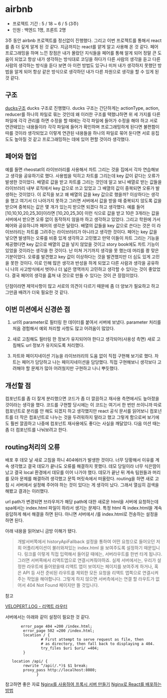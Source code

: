# airbnb

- 프로젝트 기간 : 5 / 18 ~ 6 / 5 (3주)
- 인원 : 백엔드 1명, 프론트 2명

3주 동안 airbnb 프로젝트를 정신없이 진행했다. 그리고 이번 프로젝트를 통해서 react를 좀 더 깊게 알게 된 것 같다. 지금까지는 react를 얕게 알고 사용해 온 것 같다. 페어 프로그래밍을 하며 느낀 장점은 내가 몰랐던 지식들을 페어를 통해 알게 되어 정말 큰 도움이 되었고 항상 내가 생각하는 방식대로 코딩을 하다가 다른 사람의 생각을 듣고 다른 사람의 생각하는 방식을 듣다 보면 아 이런 방법도 있구나 미처 내가 생각하지 못했던 방법을 알게 되어 항상 같은 방식으로 생각하던 내가 다른 차원으로 생각을 할 수 있게 된 것 같다.

## 구조

[ducks구조](https://github.com/JisuPark/ducks-modular-redux)
ducks 구조로 진행했다. ducks 구조는 간단하게는 actionType, action, reducer를 하나의 파일로 묶는 것인데 왜 이러한 구조를 택했냐하면 위 세 가지를 다른 파일에 각각 관리를 하면 수정을 할 때에는 각각 파일에 들어가 수정을 해야 하고 서로 연관돼있는 내용들이라 각각 파일에 들어가 확인하며 프로그래밍하게 된다면 불편함이 따를 것이라 생각되었고 이렇게 연관된 내용들을 하나의 파일로 묶어 둔다면 서로 응집 도도 높아질 것 같고 프로그래밍하는 데에 있어 편할 것이라 생각했다.

## 페어와 협업

예를 들면 rheostat의 라이브러리를 사용해서 차트 그리는 것을 집에서 각자 연습해보고 생각을 공유하기로 했다. 사용법을 익히고 차트를 그리는데 key 값이 같다는 오류가 발생한 것이었다. 배열로 값을 받고 차트를 그리는 것인데 알고 보니 배열로 받는 값들을 라이브러리 내부 로직에서 key 값으로 쓰고 있었고 그 배열의 값이 중복되면 오류가 발생하는 것이었다. 이 로직을 보고 왜 배열의 값을 key 값으로 했을까? 이상하다는 생각을 했고 여기서 더 나아가지 못하고 그러면 서버에서 값을 받을 때 중복되지 않도록 값을 받으며 중복되는 값은 몇 개가 있는지 받으면 되겠다 하고 생각했다. 예를 들어 [10,10,10,20,25,30]이라면 [10,20,25,30] 이런 식으로 값을 받고 10은 3개라는 값을 서버에서 받으면 오류 없이 동작하지 않을까 하고 생각하고 있었다. 그리고 학원에 가서 페어와 공유하니까 페어의 생각은 달랐다. 배열의 값들을 key 값으로 쓴다는 것은 이 라이브러리는 차트를 그려주는 라이브러리가 아니라고 생각한 것이다. 페어는 key 값을 넣으면 발생하는 오류를 비중 있게 생각하고 고민했고 만약 이들이 차트 그리는 기능을 제공했다면 key 값으로 배열의 값을 넣지 않았을 것이고 story book에도 차트 기능이 있었을 것이라는 생각을 한 것이다. 난 미쳐 거기까지 생각을 못 했는데 머리를 쾅 맞은 기분이었다. 오류를 발견했고 key 값이 이상하다는 것을 발견했지만 더 심도 있게 고민을 못한 것이다. 이로 인해 많은 생각과 반성을 하게 되었고 다른 사람과 생각을 공유하니 나의 사고방식에서 벗어나 더 넓은 영역까지 고민하고 생각할 수 있다는 것이 좋았었다. 결국 페어의 생각을 훔쳐 내 것으로 만들 수 있다는 것이 큰 장점이었다.

단점이라면 제약사항이 많고 서로의 의견이 다르기 때문에 좀 더 양보가 필요하고 하고 그만큼 배려가 더욱 필요한 것 같다. 

## 이번 미션에서 신경쓴 점

1. url의 parameter로 필터링 한 데이터를 붙여서 서버에 보냈다. parameter 처리를 처음 경험해서 예외 처리할 사항도 많고 어려움이 많았다.

2. 새로 고침해도 필터링 한 정보가 유지되어야 한다고 생각되어(사용성 측면) 새로 고침해도 url 정보가 유지되도록 처리했다.

3. 차트와 페이지네이션 기능을 라이브러리의 도움 없이 직접 구현해 보기로 했다. 차트는 페어가 담당하고 나는 페이지네이션을 담당했다.
직접 구현해보니 생각보다 고려해야 할 문제가 많아 어려웠지만 구현하고 나니 뿌듯했다.

## 개선할 점

컴포넌트를 좀 더 잘게 분리했으면 코드가 좀 더 깔끔하고 재사용 측면에서도 높아졌을 것이라는 생각을 했다. 코드를 구현할 당시에는 이 코드는 여기서 한 번만 쓰이니까 따로 컴포넌트로 분리를 안 해도 되겠지 하고 생각했지만 react 공식 문서를 읽어보니 컴포넌트를 더 작은 컴포넌트로 나누는 것을 두려워하지 말라고 했고 그렇게 함으로써 보기에도 훨씬 깔끔하고 나중에 컴포넌트 재사용에도 좋다는 사실을 깨달았다. 다음 미션 때는 좀 더 컴포넌트를 나눠보려고 한다.

## routing처리의 오류

배포 후 데모 날 새로 고침을 하니 404에러가 발생한 것이다. 너무 당황해서 이유를 계속 생각했고 결국 데모가 끝나도 오류를 해결하지 못했다. 데모 당일이라 너무 식은땀이 났고 결국 local 환경에서 데모를 이어 나가야 했다. 데모가 끝난 뒤 계속 팀원들과 머리를 모아 문제를 해결하려 생각했고 문뜩 머릿속에서 떠올랐다. routing을 하면 새로 고침 시 서버에서 설정해 주어야 하는 것이 있다는 게 생각이 났다. 그래서 열심히 검색을 해봤고 결과는 이러했다.

url path가 변경되면 브라우저가 해당 path에 대한 새로운 html을 서버에 요청하는데 spa에서는 index.html 파일이 하라서 생기는 문제다.
특정 html 즉 index.html을 계속 응답하게 해서 해결을 하면 된다. 아니면 서버에서 /를 index.html로 전송하는 설정을 하면 된다.

아래 내용을 읽어보니 금방 이해가 됐다.

>개발서버쪽에서 historyApiFallback 설정을 통하여 어떤 요청으로 들어오던 저희 어플리케이션이 불러와져있는 index.html 을 보여주도록 설정하기 때문입니다.
링크를 이렇게 직접 입력해서 들어갈 때에는, 서버라우트를 한번 타게 됩니다. 그러면 서버쪽에서 리액트앱으로 연결시켜줘야하죠. 실제 서버에서는, 우리가 설정한 라우트에 들어왔을때 리액트 앱이 보여지는 페이지를 보여주게 하거나, 혹은 API 등 사전 준비된 라우트를 제외한 모든 요청을 리액트 앱쪽으로 연결시켜주는 작업을 해야합니다. 그렇게 하지 않으면 서버측에서는 연결 할 라우트가 없어서 404 Not Found 페이지만 뜰 것입니다.

참고 

[VELOPERT.LOG - 리액트 라우터](https://velopert.com/3417)

서버에서는 아래와 같이 설정이 필요한 것 같다.

```
       error_page 404 =200 /index.html;
        error_page 502 =200 /index.html;
        location / {
                # First attempt to serve request as file, then
                # as directory, then fall back to displaying a 404.
                try_files $uri $uri/ =404;
        }
        
   location /api/ {
        rewrite ^/api(/.*)$ $1 break;
        proxy_pass http://localhost:8080;
              }
  ```

참고하면 좋은 자료
[Nginx를 사용하여 프록시 서버 만들기](https://velog.io/@jeff0720/2018-11-18-2111-%EC%9E%91%EC%84%B1%EB%90%A8-iojomvsf0n)
[Nginx로 React를 배포하는 방법](https://blog.naver.com/PostView.nhn?blogId=dilrong&logNo=221497936351)
